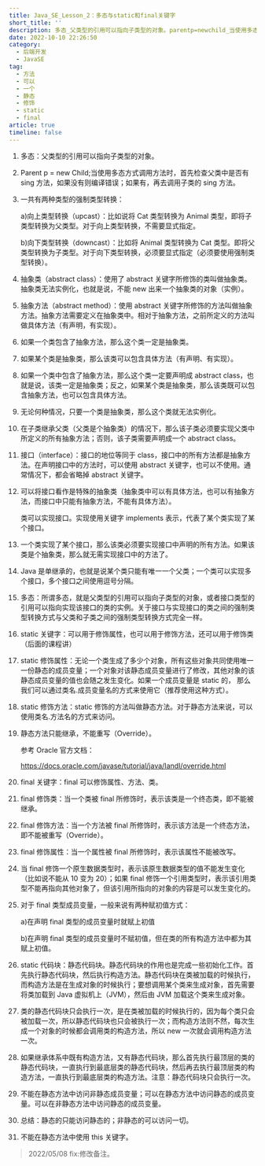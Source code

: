 ```yaml
---
title: Java_SE_Lesson_2：多态与static和final关键字
short_title: ''
description: 多态_父类型的引用可以指向子类型的对象。parentp=newchild_当使用多态方式调用方法时首先检查父类中是否有sing方法如果没有则编译错误_如果有再去调用子类的sing方法。一共有两种类型的强制类型转换_a)向上类型转换（upcast）_比如说将cat类型转换为animal类型即将子类型转换为父类型。对于向上类型转换不需要显式指定。b)向下类型转换（downcast）_比如将animal类型转换为cat类型。即将父类型转换为子类型。对于向下类型转换必须要显式指定（必须要使用强制类型转换）。抽象类
date: 2022-10-10 22:26:50
category:
  - 后端开发
  - JavaSE
tag:
  - 方法
  - 可以
  - 一个
  - 静态
  - 修饰
  - static
  - final
article: true
timeline: false
---
```

1. 多态：父类型的引用可以指向子类型的对象。
2. Parent p = new Child;当使用多态方式调用方法时，首先检查父类中是否有 sing 方法，如果没有则编译错误；如果有，再去调用子类的 sing 方法。
3. 一共有两种类型的强制类型转换：

   a)向上类型转换（upcast）：比如说将 Cat 类型转换为 Animal 类型，即将子类型转换为父类型。对于向上类型转换，不需要显式指定。

   b)向下类型转换（downcast）：比如将 Animal 类型转换为 Cat 类型。即将父类型转换为子类型。对于向下类型转换，必须要显式指定（必须要使用强制类型转换）。
4. 抽象类（abstract class）：使用了 abstract 关键字所修饰的类叫做抽象类。抽象类无法实例化，也就是说，不能 new 出来一个抽象类的对象（实例）。
5. 抽象方法（abstract method）：使用 abstract 关键字所修饰的方法叫做抽象方法。抽象方法需要定义在抽象类中。相对于抽象方法，之前所定义的方法叫做具体方法（有声明，有实现）。
6. 如果一个类包含了抽象方法，那么这个类一定是抽象类。
7. 如果某个类是抽象类，那么该类可以包含具体方法（有声明、有实现）。
8. 如果一个类中包含了抽象方法，那么这个类一定要声明成 abstract class，也就是说，该类一定是抽象类；反之，如果某个类是抽象类，那么该类既可以包含抽象方法，也可以包含具体方法。
9. 无论何种情况，只要一个类是抽象类，那么这个类就无法实例化。
10. 在子类继承父类（父类是个抽象类）的情况下，那么该子类必须要实现父类中所定义的所有抽象方法；否则，该子类需要声明成一个 abstract class。
11. 接口（interface）：接口的地位等同于 class，接口中的所有方法都是抽象方法。在声明接口中的方法时，可以使用 abstract 关键字，也可以不使用。通常情况下，都会省略掉 abstract 关键字。
12. 可以将接口看作是特殊的抽象类（抽象类中可以有具体方法，也可以有抽象方法，而接口中只能有抽象方法，不能有具体方法）。

    类可以实现接口。实现使用关键字 implements 表示，代表了某个类实现了某个接口。
13. 一个类实现了某个接口，那么该类必须要实现接口中声明的所有方法。如果该类是个抽象类，那么就无需实现接口中的方法了。
14. Java 是单继承的，也就是说某个类只能有唯一一个父类；一个类可以实现多个接口，多个接口之间使用逗号分隔。
15. 多态：所谓多态，就是父类型的引用可以指向子类型的对象，或者接口类型的引用可以指向实现该接口的类的实例。关于接口与实现接口的类之间的强制类型转换方式与父类和子类之间的强制类型转换方式完全一样。
16. static 关键字：可以用于修饰属性，也可以用于修饰方法，还可以用于修饰类（后面的课程讲）
17. static 修饰属性：无论一个类生成了多少个对象，所有这些对象共同使用唯一一份静态的成员变量；一个对象对该静态成员变量进行了修改，其他对象的该静态成员变量的值也会随之发生变化。如果一个成员变量是 static 的，
    那么我们可以通过类名.成员变量名的方式来使用它（推荐使用这种方式）。
18. static 修饰方法：static 修饰的方法叫做静态方法。对于静态方法来说，可以使用类名.方法名的方式来访问。
19. 静态方法只能继承，不能重写（Override）。

    参考 Oracle 官方文档：

    https://docs.oracle.com/javase/tutorial/java/IandI/override.html
20. final 关键字：final 可以修饰属性、方法、类。
21. final 修饰类：当一个类被 final 所修饰时，表示该类是一个终态类，即不能被继承。
22. final 修饰方法：当一个方法被 final 所修饰时，表示该方法是一个终态方法， 即不能被重写（Override）。
23. final 修饰属性：当一个属性被 final 所修饰时，表示该属性不能被改写。
24. 当 final 修饰一个原生数据类型时，表示该原生数据类型的值不能发生变化 （比如说不能从 10 变为 20）；如果 final 修饰一个引用类型时，表示该引用类型不能再指向其他对象了，但该引用所指向的对象的内容是可以发生变化的。
25. 对于 final 类型成员变量，一般来说有两种赋初值方式：

    a)在声明 final 类型的成员变量时就赋上初值

    b)在声明 final 类型的成员变量时不赋初值，但在类的所有构造方法中都为其赋上初值。
26. static 代码块：静态代码块。静态代码块的作用也是完成一些初始化工作。首先执行静态代码块，然后执行构造方法。静态代码块在类被加载的时候执行， 而构造方法是在生成对象的时候执行；要想调用某个类来生成对象，首先需要将类加载到 Java 虚拟机上（JVM），然后由 JVM 加载这个类来生成对象。
27. 类的静态代码块只会执行一次，是在类被加载的时候执行的，因为每个类只会被加载一次，所以静态代码块也只会被执行一次；而构造方法则不然，每次生成一个对象的时候都会调用类的构造方法，所以 new 一次就会调用构造方法一次。
28. 如果继承体系中既有构造方法，又有静态代码块，那么首先执行最顶层的类的静态代码块，一直执行到最底层类的静态代码块，然后再去执行最顶层类的构造方法，一直执行到最底层类的构造方法。注意：静态代码块只会执行一次。
29. 不能在静态方法中访问非静态成员变量；可以在静态方法中访问静态的成员变量。可以在非静态方法中访问静态的成员变量。
30. 总结：静态的只能访问静态的；非静态的可以访问一切。
31. 不能在静态方法中使用 this 关键字。

> 2022/05/08 fix:修改备注。